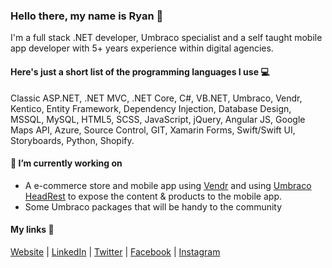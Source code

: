 ### Hello there, my name is Ryan 👋
I'm a full stack .NET developer, Umbraco specialist and a self taught mobile app developer with 5+ years experience within digital agencies.

#### Here's just a short list of the programming languages I use 💻
Classic ASP.NET, .NET MVC, .NET Core, C#, VB.NET, Umbraco, Vendr, Kentico, Entity Framework, Dependency Injection, Database Design, MSSQL, MySQL, HTML5, SCSS, JavaScript, jQuery, Angular JS, Google Maps API, Azure, Source Control, GIT, Xamarin Forms, Swift/Swift UI, Storyboards, Python, Shopify.

#### 🔭 I’m currently working on
- A e-commerce store and mobile app using [Vendr](https://vendr.net/) and using [Umbraco HeadRest](https://github.com/mattbrailsford/umbraco-headrest) to expose the content & products to the mobile app.
- Some Umbraco packages that will be handy to the community

#### My links 🔗
[Website](https://www.ryanhelmn.co.uk) | [LinkedIn](https://www.linkedin.com/in/ryan-helmn-438b0b162/) | [Twitter](https://twitter.com/ryanhelmn) | [Facebook](https://www.facebook.com/ryanhelmndev) | [Instagram](https://www.instagram.com/ryanhelmndev/)

<!--
**RyanHelmn/RyanHelmn** is a ✨ _special_ ✨ repository because its `README.md` (this file) appears on your GitHub profile.

Here are some ideas to get you started:

- 🔭 I’m currently working on ...
- 🌱 I’m currently learning ...
- 👯 I’m looking to collaborate on ...
- 🤔 I’m looking for help with ...
- 💬 Ask me about ...
- 📫 How to reach me: ...
- 😄 Pronouns: ...
- ⚡ Fun fact: ...
-->
